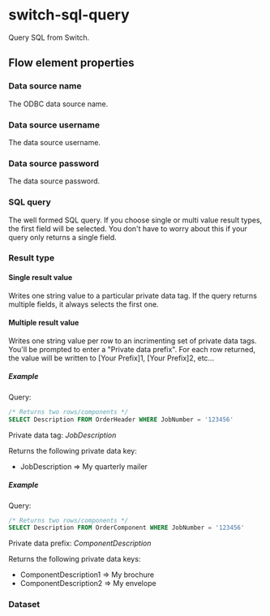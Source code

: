 # switch-sql-query
Query SQL from Switch.

## Flow element properties

### Data source name
The ODBC data source name.
### Data source username
The data source username.
### Data source password
The data source password.
### SQL query
The well formed SQL query. If you choose single or multi value result types, the first field will be selected. You don't have to worry about this if your query only returns a single field.
### Result type
#### Single result value
Writes one string value to a particular private data tag. If the query returns multiple fields, it always selects the first one.
#### Multiple result value
Writes one string value per row to an incrimenting set of private data tags. You'll be prompted to enter a "Private data prefix". For each row returned, the value will be written to [Your Prefix]1, [Your Prefix]2, etc...

##### Example
Query:
```sql
/* Returns two rows/components */
SELECT Description FROM OrderHeader WHERE JobNumber = '123456' 
```
Private data tag: _JobDescription_

Returns the following private data key:
- JobDescription => My quarterly mailer

##### Example
Query:
```sql
/* Returns two rows/components */
SELECT Description FROM OrderComponent WHERE JobNumber = '123456' 
```
Private data prefix: _ComponentDescription_

Returns the following private data keys:
- ComponentDescription1 => My brochure
- ComponentDescription2 => My envelope

### Dataset

